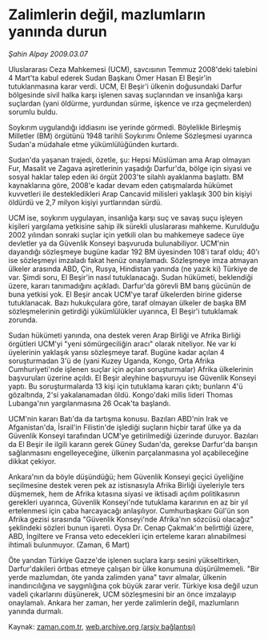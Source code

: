 # Zalimlerin değil, mazlumların yanında durun

*Şahin Alpay 2009.03.07*

<tr><td class="metin" colspan="2" style="padding-top: 20px; padding-left: 5px; padding-right: 10px;">Uluslararası Ceza Mahkemesi (UCM), savcısının Temmuz 2008'deki talebini 4 Mart'ta kabul ederek Sudan Başkanı Ömer Hasan El Beşir'in tutuklanmasına karar verdi. UCM, El Beşir'i ülkenin doğusundaki Darfur bölgesinde sivil halka karşı işlenen savaş suçlarından ve insanlığa karşı suçlardan (yani öldürme, yurdundan sürme, işkence ve ırza geçmelerden) sorumlu buldu.</td></tr><tr><td class="metin" colspan="2" style="padding-top: 20px; padding-left: 5px; padding-right: 10px;"><p> Soykırım uygulandığı iddiasını ise yerinde görmedi. Böylelikle Birleşmiş Milletler (BM) örgütünü 1948 tarihli Soykırımı Önleme Sözleşmesi uyarınca Sudan'a müdahale etme yükümlülüğünden kurtardı.
<p>Sudan'da yaşanan trajedi, özetle, şu: Hepsi Müslüman ama Arap olmayan Fur, Masalit ve Zagava aşiretlerinin yaşadığı Darfur'da, bölge için siyasi ve sosyal haklar talep eden iki örgüt 2003'te silahlı ayaklanma başlattı. BM kaynaklarına göre, 2008'e kadar devam eden çatışmalarda hükümet kuvvetleri ile destekledikleri Arap Cancavid milisleri yaklaşık 300 bin kişiyi öldürdü ve 2,7 milyon kişiyi yurtlarından sürdü.
<p>UCM ise, soykırım uygulayan, insanlığa karşı suç ve savaş suçu işleyen kişileri yargılama yetkisine sahip ilk sürekli uluslararası mahkeme. Kurulduğu 2002 yılından sonraki suçlar için yetkili olan bu mahkemeye sadece üye devletler ya da Güvenlik Konseyi başvuruda bulunabiliyor. UCM'nin dayandığı sözleşmeye bugüne kadar 192 BM üyesinden 108'i taraf oldu; 40'ı ise sözleşmeyi imzaladı fakat henüz onaylamadı. Sözleşmeye imza atmayan ülkeler arasında ABD, Çin, Rusya, Hindistan yanında (ne yazık ki) Türkiye de var. Şimdi soru, El Beşir'in nasıl tutuklanacağı. Sudan hükümeti, beklendiği üzere, kararı tanımadığını açıkladı. Darfur'da görevli BM barış gücünün de buna yetkisi yok. El Beşir ancak UCM'ye taraf ülkelerden birine giderse tutuklanacak. Bazı hukukçulara göre, taraf olmayan ülkeler de başka BM sözleşmelerinin getirdiği yükümlülükler uyarınca, El Beşir'i tutuklamak zorunda.
<p>Sudan hükümeti yanında, ona destek veren Arap Birliği ve Afrika Birliği örgütleri UCM'yi "yeni sömürgeciliğin aracı" olarak niteliyor. Ne var ki üyelerinin yaklaşık yarısı sözleşmeye taraf. Bugüne kadar açılan 4 soruşturmadan 3'ü de (yani Kuzey Uganda, Kongo, Orta Afrika Cumhuriyeti'nde işlenen suçlar için açılan soruşturmalar) Afrika ülkelerinin başvuruları üzerine açıldı. El Beşir aleyhine başvuruyu ise Güvenlik Konseyi yaptı. Bu soruşturmalarda 13 kişi için tutuklama kararı çıktı; bunların 4'ü gözaltında, 2'si yakalanamadan öldü. Kongo'daki milis lideri Thomas Lubanga'nın yargılanmasına 26 Ocak'ta başlandı.
<p>UCM'nin kararı Batı'da da tartışma konusu. Bazıları ABD'nin Irak ve Afganistan'da, İsrail'in Filistin'de işlediği suçların hiçbir taraf ülke ya da Güvenlik Konseyi tarafından UCM'ye getirilmediği üzerinde duruyor. Bazıları da El Beşir ile ilgili kararın gerek Güney Sudan'da, gerekse Darfur'da barışın sağlanmasını engelleyeceğine, ülkenin parçalanmasına yol açabileceğine dikkat çekiyor.
<p>Ankara'nın da böyle düşündüğü; hem Güvenlik Konseyi geçici üyeliğine seçilmesine destek veren pek az istisnasıyla Afrika Birliği üyeleriyle ters düşmemek, hem de Afrika kıtasına siyasi ve iktisadi açılım politikasının gerekleri uyarınca, Güvenlik Konseyi'nde tutuklama kararının en az bir yıl ertelenmesi için çaba harcayacağı anlaşılıyor. Cumhurbaşkanı Gül'ün son Afrika gezisi sırasında "Güvenlik Konseyi'nde Afrika'nın sözcüsü olacağız" şeklindeki sözleri bunun işareti. Oysa Dr. Cenap Çakmak'ın belirttiği üzere, ABD, İngiltere ve Fransa veto edecekleri için erteleme kararı alınabilmesi ihtimali bulunmuyor. (Zaman, 6 Mart)
<p>Öte yandan Türkiye Gazze'de işlenen suçlara karşı sesini yükseltirken, Darfur'dakileri örtbas etmeye çalışan bir ülke konumuna düşürülmemeli. "Bir yerde mazlumdan, öte yanda zalimden yana" tavır almalar, ülkenin inandırıcılığına ve saygınlığına çok büyük zarar verir. Türkiye kısa değil uzun vadeli çıkarlarını düşünerek, UCM sözleşmesini bir an önce imzalayıp onaylamalı. Ankara her zaman, her yerde zalimlerin değil, mazlumların yanında durmalı.<br/></p></p></p></p></p></p></p></td></tr>

Kaynak: [zaman.com.tr](http://zaman.com.tr/yazar.do?yazino=822501), [web.archive.org (arşiv bağlantısı)](http://web.archive.org/web/20090314030927/http://www.zaman.com.tr:80/yazar.do?yazino=822501)
